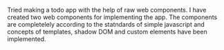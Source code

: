 Tried making a todo app with the help of raw web components. I have created two web components for implementing the app.
The components are completelely according to the statndards of simple javascript and concepts of templates, shadow DOM and custom elements have been implemented.
